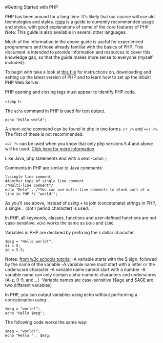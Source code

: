#Getting Started with PHP

PHP has been around for a long time. It's likely that our course will use old technologies and styles. [Here](http://www.phptherightway.com/) is a guide to currently recommended usage and styles, with good explanations of some of the core features of PHP. Note: This guide is also available in several other languages.

Much of the information in the above guide is useful for experienced programmers and those already familiar with the basics of PHP. This document is intended to provide information and resources to cover this knowledge gap, so that the guide makes more sense to everyone (myself included).

To begin with take a look at [this file](https://github.com/LucidityWaver/ICA40511-Keywords/blob/master/PHP%20Setup%20%26%20Web%20Server.md) for instructions on, downloading and setting up the latest version of PHP and to learn how to set up the inbuilt PHP Web Server.

PHP opening and closing tags must appear to identify PHP code.

`<?php`
`?> `

The `echo` command in PHP is used for text output.

`echo "Hello world";`

A short-echo command can be found in php in two forms. `<? ?>` and `<=? ?>`. The first of these is not recommended.

`<=? ?>` can be used when you know that only php versions 5.4 and above will be used. [Click here for more information](http://programmers.stackexchange.com/a/151694).

Like Java, php statements end with a semi-colon `;`

Comments in PHP are similar to Java comments:

```
\\single line comment
#Another type of single line comment
/*Multi-line comment*/
echo "Helo" . /*You can use multi-line comments to block part of a line in PHP */ "world!";
```

As you'll see above, instead of using + to join (concatenate) strings in PHP, a single `.` (dot / period character) is used.

In PHP, all keywords, classes, functions and user-defined functions are not case-sensitive. `eCHo` works the same as `EcHo` and `ECHO`.

Variables in PHP are declared by prefixing the `$` dollar character.

```
$msg = "Hello world!";
$i = 9;
$d = 5.5;
```
Notes: [from w3c schools tutorial](http://www.w3schools.com/php/php_variables.asp)
-A variable starts with the $ sign, followed by the name of the variable
-A variable name must start with a letter or the underscore character
-A variable name cannot start with a number
-A variable name can only contain alpha-numeric characters and underscores (A-z, 0-9, and _ )
-Variable names are case-sensitive ($age and $AGE are two different variables)

In PHP, you can output variables using echo without performing a concatenation using `.`

```
$msg = "world!";
echo "Hello $msg";
```
The following code works the same way:
```
$msg = "world!";
echo "Hello " . $msg;
```
